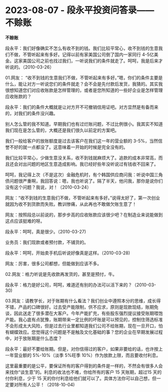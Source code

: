 # 2023-08-07 - 段永平投资问答录——不赊账

**不赊账**

段永平：我们好像确实不怎么有收不到的钱。我们比较平常心，收不到钱的生意我们不做，不管听起来有多好。记得以前有家美国公司倒了国内一家同行 4-5亿美金。这家美国公司之前也找过我们，一听说我们的条件就走了。呵呵，我是后来才听说的。（2010-03-26）

01.网友： “收不到钱的生意我们不做，不管听起来有多好。”嗯，你们的条件主要是什么，能让对方一听说您们的条件就走？会不会是先付款后发货，我猜的。其实我很想知道您们对应收账款是怎样管理的，或者是您所知道的一些好企业是怎样管理应收账款的？

段永平：我们的条件大概就是让对方开不可撤销信用证吧。对方显然是有备而来的，对我们的条件没兴趣。

别人怎么管的我不知道。早期我们也有过烂账问题，不过比例很小。我其实不知道我们现在是怎么管的，大概还是我们很久以前定的方案吧。

我们一般给客户的放账额度是过去该客户在我们这一年的营业额的 3-5%，当然信誉不好的就一点都没了。这意味着一开始的时候是完全没有的。

我们比较平常心，少做生意没关系，收不到钱就麻烦大了。追款的成本非常高，而且还会对出问题的地区生意造成影响。我已经好些年没听说过有钱收不回来了。

呵呵，我记得上次（不是这次）金融危机时，有个韩国供应商问我：听说中国三角债问题很严重啊，我回答说：嗯，我也听说了。隔了半天，他问我，那你是说你们没有这个问题？我说，对！（2010-03-24）

网友：“收不到钱的生意我们不做，不管听起来有多好。”说得太好了，第一次创业就因为收不到货款而失败。教训惨痛，从此再也不敢做欠账生意了！

网友：按照段总以前说的，那步步高的应收账款应该很少吧？在制造业来说能做到这点应该挺难的呀。

段永平：呵呵，真是很少。（2010-03-27)

业务员：我们现款或者预付款，不铺货的。

段永平：呵呵，开始卖手机后听说好像真是这样。（2010-03-28)

网友：厉害，很多公司都想，但能做到应该不多。

02.网友：格力听说是先收款再发货的，甚至是预付，牛。

段永平：格力是好公司，呵呵，难道还有别的办法可以活下来的？（2010-03-30)

03.网友：请教学长，对于账期有什么看法？我们创业中遵照本分的思维，成长得不错，产品的口碑很好。过去受产能限制，供不应求，原则是现款现结，账期免谈，因此送走了很多潜在大客户。今年产能扩充，有些股东强烈提议接受账期喂饱产能。我心底有点犹豫，账期带来一定比例的坏账是可以预见的，控制住筛选标准不会形成太大风险，但是过去行业里都知道我们公司不给账期，现在一旦开口，怕有蝴蝶效应。您觉得这个问题是不是触及文化基础的事？您的企业在早期发展过程中，对于放账期是什么态度？

段永平：最好不要给账期。但是，对你信得过的客户，如果非要给的话，也许按上一年营业额的 5%-10%（淡季 5%旺季 10%）作为放款上限，而且要收付利息。

这里最重要的是公平，要保证所有的客户得到的条件是一样的，不然会有很多人会来找你“谈生意”的。利息的收法也不难，你给所有的客户 15 天账期，超过15 天的付你利息，少于 15 天的你付利息给他们就可以了。具体方法你可以自己想，但一定要对所有人公平！（2018-10-04)